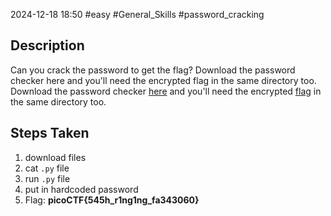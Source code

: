 2024-12-18
18:50
#easy #General_Skills #password_cracking

## Description
Can you crack the password to get the flag?
Download the password checker here and you'll need the encrypted flag in the same directory too.
Download the password checker [here](https://artifacts.picoctf.net/c/15/level2.py) and you'll need the encrypted [flag](https://artifacts.picoctf.net/c/15/level2.flag.txt.enc) in the same directory too.
## Steps Taken
1. download files 
2. cat `.py` file 
3. run `.py` file 
4. put in hardcoded password
5. Flag: **picoCTF{545h_r1ng1ng_fa343060}**
